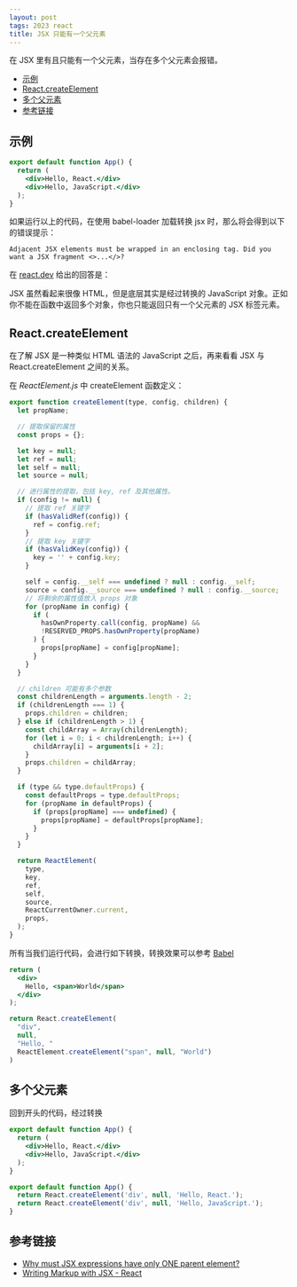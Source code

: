 ```yaml
---
layout: post
tags: 2023 react
title: JSX 只能有一个父元素
---
```


在 JSX 里有且只能有一个父元素，当存在多个父元素会报错。

<!-- vim-markdown-toc GFM -->

- [示例](#示例)
- [React.createElement](#reactcreateelement)
- [多个父元素](#多个父元素)
- [参考链接](#参考链接)

<!-- vim-markdown-toc -->

## 示例

```jsx
export default function App() {
  return (
    <div>Hello, React.</div>
    <div>Hello, JavaScript.</div>
  );
}
```

如果运行以上的代码，在使用 babel-loader 加载转换 jsx 时，那么将会得到以下的错误提示：

```plain
Adjacent JSX elements must be wrapped in an enclosing tag. Did you want a JSX fragment <>...</>?
```

在 [react.dev](https://react.dev/learn/writing-markup-with-jsx#1-return-a-single-root-element) 给出的回答是：

JSX 虽然看起来很像 HTML，但是底层其实是经过转换的 JavaScript 对象。正如你不能在函数中返回多个对象，你也只能返回只有一个父元素的 JSX 标签元素。

## React.createElement

在了解 JSX 是一种类似 HTML 语法的 JavaScript 之后，再来看看 JSX 与 React.createElement 之间的关系。

在 _ReactElement.js_ 中 createElement 函数定义：

```js
export function createElement(type, config, children) {
  let propName;

  // 提取保留的属性
  const props = {};

  let key = null;
  let ref = null;
  let self = null;
  let source = null;

  // 进行属性的提取，包括 key, ref 及其他属性。
  if (config != null) {
    // 提取 ref 关键字
    if (hasValidRef(config)) {
      ref = config.ref;
    }
    // 提取 key 关键字
    if (hasValidKey(config)) {
      key = '' + config.key;
    }

    self = config.__self === undefined ? null : config.__self;
    source = config.__source === undefined ? null : config.__source;
    // 将剩余的属性值放入 props 对象
    for (propName in config) {
      if (
        hasOwnProperty.call(config, propName) &&
        !RESERVED_PROPS.hasOwnProperty(propName)
      ) {
        props[propName] = config[propName];
      }
    }
  }

  // children 可能有多个参数
  const childrenLength = arguments.length - 2;
  if (childrenLength === 1) {
    props.children = children;
  } else if (childrenLength > 1) {
    const childArray = Array(childrenLength);
    for (let i = 0; i < childrenLength; i++) {
      childArray[i] = arguments[i + 2];
    }
    props.children = childArray;
  }

  if (type && type.defaultProps) {
    const defaultProps = type.defaultProps;
    for (propName in defaultProps) {
      if (props[propName] === undefined) {
        props[propName] = defaultProps[propName];
      }
    }
  }

  return ReactElement(
    type,
    key,
    ref,
    self,
    source,
    ReactCurrentOwner.current,
    props,
  );
}
```

所有当我们运行代码，会进行如下转换，转换效果可以参考 [Babel](https://babeljs.io/repl)

```jsx
return (
  <div>
    Hello, <span>World</span>
  </div>
);

return React.createElement(
  "div",
  null,
  "Hello, "
  ReactElement.createElement("span", null, "World")
)
```

## 多个父元素

回到开头的代码，经过转换

```jsx
export default function App() {
  return (
    <div>Hello, React.</div>
    <div>Hello, JavaScript.</div>
  );
}

export default function App() {
  return React.createElement('div', null, 'Hello, React.');
  return React.createElement('div', null, 'Hello, JavaScript.');
}
```

## 参考链接

- [Why must JSX expressions have only ONE parent element?](https://dillionmegida.com/p/why-jsx-expressions-must-have-one-parent/)
- [Writing Markup with JSX - React](https://react.dev/learn/writing-markup-with-jsx#converting-html-to-js)
